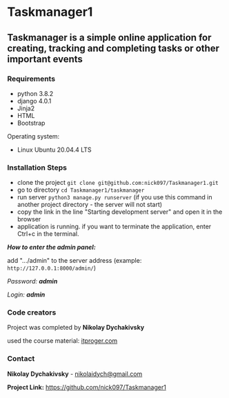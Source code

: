 # Taskmanager1
## Taskmanager is a simple online application for creating, tracking and completing tasks or other important events

### Requirements

- python 3.8.2
- django 4.0.1
- Jinja2
- HTML
- Bootstrap

Operating system:

- Linux Ubuntu 20.04.4 LTS 



### Installation Steps


* clone the project ```git clone git@github.com:nick097/Taskmanager1.git```
* go to directory ```cd Taskmanager1/taskmanager```
* run server ```python3 manage.py runserver```
(if you use this command in another project directory - the server will not start)
* copy the link in the line "Starting development server" and open it in the browser
* application is running. if you want to terminate the application, enter Ctrl+c in the terminal.

***How to enter the admin panel:***

add ".../admin" to the server address (example: ```http://127.0.0.1:8000/admin/```)

  *Password:* ***admin***

  *Login:* ***admin***



### Code creators

Project was completed by **Nikolay Dychakivsky**

used the course material:  [itproger.com](https://itproger.com/news/izuchenie-django-sozdanie-sai-ta-na-python-dzhango-za-chas)




### Contact
**Nikolay Dychakivsky** - nikolaidych@gmail.com

**Project Link:** https://github.com/nick097/Taskmanager1





